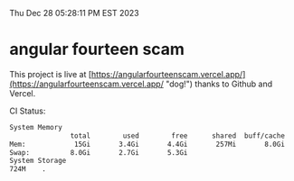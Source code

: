 Thu Dec 28 05:28:11 PM EST 2023

# angular fourteen scam


This project is live at [https://angularfourteenscam.vercel.app/](https://angularfourteenscam.vercel.app/ "dog!") thanks to Github and Vercel.

CI Status: 

```bash
System Memory
               total        used        free      shared  buff/cache   available
Mem:            15Gi       3.4Gi       4.4Gi       257Mi       8.0Gi        11Gi
Swap:          8.0Gi       2.7Gi       5.3Gi
System Storage
724M	.
